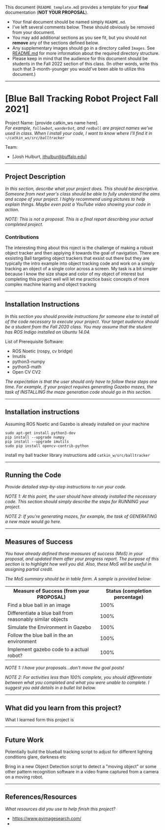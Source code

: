 This document (`README_template.md`) provides a template for your **final** documentation (**NOT YOUR PROPOSAL**).

- Your final document should be named simply `README.md`.  
- I've left several comments below.  These should obviously be removed from your document.
- You may add additional sections as you see fit, but you should not **remove** any of the sections defined below.
- Any supplementary images should go in a directory called `Images`.  See [README.md](README.md) for more information about the required directory structure.
- Please keep in mind that the audience for this document should be students in the Fall 2022 section of this class.  (In other words, write this such that 3-month-younger you would've been able to utilize this document.)

---

# [Blue Ball Tracking Robot Project Fall 2021]

Project Name: [provide catkin_ws name here].  
*For example, `followbot`, `wanderbot`, and `redball` are project names we've used in class.  When I install your code, I want to know where I'll find it in `~/catkin_ws/src/balltracker`*

Team:
- [Josh Hulburt, jthulbur@buffalo.edu]

---

## Project Description

*In this section, describe what your project does. This should be descriptive.  Someone from next year's class should be able to fully understand the aims and scope of your project. I highly recommend using pictures to help explain things.  Maybe even post a YouTube video showing your code in action.*

*NOTE:  This is not a proposal.  This is a final report describing your actual completed project.*



### Contributions

The interesting thing about this roject is the challenge of making a robust object tracker and then applying it towards the goal of navigation.
There are exsisting Ball targeting object trackers that exsist out there but they are typically the intro example into object tracking code and work on a simply tracking an object of a single color across a screen. My task is a bit simpler because I know the size shape and color of my object of interest but completing this project well will let me practice basic concepts of more complex machine learing and object tracking

---

## Installation Instructions

*In this section you should provide instructions for someone else to install all of the code necessary to execute your project.
Your target audience should be a student from the Fall 2020 class.
You may assume that the student has ROS Indigo installed on Ubuntu 14.04.*

List of Prerequisite Software:
- ROS Noetic (rospy, cv bridge)
- Imutils
- python3-numpy
- python3-math
- Open CV CV2


*The expectation is that the user should only have to follow these steps one time.  For example, if your project requires generating Gazebo mazes, the task of INSTALLING the maze generation code should go in this section.*

---

## Installation instructions

Assuming ROS Noetic and Gazebo is already installed on your machine 

```
sudo apt-get install python3-dev
pip install --upgrade numpy
pip install --upgrade imutils 
sudo pip install opencv-contrib-python

```

install my ball tracker library instructions add `catkin_w/src/balltracker`

---

## Running the Code

*Provide detailed step-by-step instructions to run your code.*

*NOTE 1:  At this point, the user should have already installed the necessary code.  This section should simply describe the steps for RUNNING your project.*  

*NOTE 2:  If you're generating mazes, for example, the task of GENERATING a new maze would go here.*

---

## Measures of Success

*You have already defined these measures of success (MoS) in your proposal, and updated them after your progress report.  The purpose of this section is to highlight how well you did.  Also, these MoS will be useful in assigning partial credit.*

*The MoS summary should be in table form.  A sample is provided below:*
<TABLE>
<TR>
	<TH>Measure of Success (from your PROPOSAL)</TH>
	<TH>Status (completion percentage)</TH>
</TR>
<TR>
	<TD> Find a blue ball in an image </TD>
	<TD>100%</TD>
</TR>
<TR>
	<TD> Differentiate a blue ball from reasonably similar objects </TD>
	<TD>100%</TD>
</TR>
<TR>
	<TD> Simulate the Environment in Gazebo</TD>
	<TD>100%</TD>
</TR>
<TR>
	<TD> Follow the blue ball in the an environment </TD>
	<TD>100%</TD>
</TR>
<TR>
	<TD> Implement gazebo code to a actual robot? </TD>
	<TD>100%</TD>
</TR>
</TABLE>

*NOTE 1:  I have your proposals...don't move the goal posts!*

*NOTE 2:  For activities less than 100% complete, you should differentiate between what you completed and what you were unable to complete. I suggest you add details in a bullet list below.* 


---

## What did you learn from this project?

What I learned form this project is 

---

## Future Work

Potentially build the blueball tracking script to adjust for different lighting conditions glare, darkness etc

Bring in a new Object Detection script to detect a "moving object" or some other pattern recognition software in a video frame captured from a camera on a moving robot.

---

## References/Resources

*What resources did you use to help finish this project?*
- https://www.pyimagesearch.com/
- 



